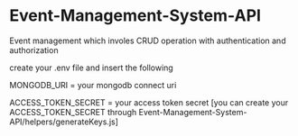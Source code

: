 # Event-Management-System-API
Event management which involes CRUD operation with authentication and authorization

create your .env file and insert the following

MONGODB_URI = your mongodb connect uri

ACCESS_TOKEN_SECRET = your access token secret
[you can create your ACCESS_TOKEN_SECRET through Event-Management-System-API/helpers/generateKeys.js]
